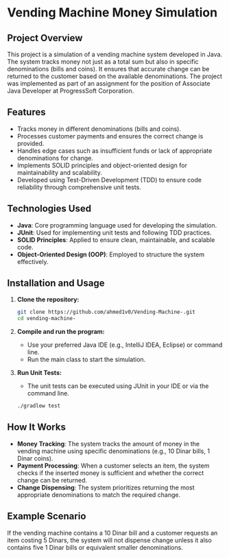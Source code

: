 # Vending Machine Money Simulation

## Project Overview
This project is a simulation of a vending machine system developed in Java. The system tracks money not just as a total sum but also in specific denominations (bills and coins). It ensures that accurate change can be returned to the customer based on the available denominations. The project was implemented as part of an assignment for the position of Associate Java Developer at ProgressSoft Corporation.

## Features
- Tracks money in different denominations (bills and coins).
- Processes customer payments and ensures the correct change is provided.
- Handles edge cases such as insufficient funds or lack of appropriate denominations for change.
- Implements SOLID principles and object-oriented design for maintainability and scalability.
- Developed using Test-Driven Development (TDD) to ensure code reliability through comprehensive unit tests.

## Technologies Used
- **Java**: Core programming language used for developing the simulation.
- **JUnit**: Used for implementing unit tests and following TDD practices.
- **SOLID Principles**: Applied to ensure clean, maintainable, and scalable code.
- **Object-Oriented Design (OOP)**: Employed to structure the system effectively.

## Installation and Usage
1. **Clone the repository:**
   ```bash
   git clone https://github.com/ahmed1v0/Vending-Machine-.git
   cd vending-machine-
   ```
2. **Compile and run the program:**
   - Use your preferred Java IDE (e.g., IntelliJ IDEA, Eclipse) or command line.
   - Run the main class to start the simulation.

3. **Run Unit Tests:**
   - The unit tests can be executed using JUnit in your IDE or via the command line.
   ```bash
   ./gradlew test
   ```

## How It Works
- **Money Tracking**: The system tracks the amount of money in the vending machine using specific denominations (e.g., 10 Dinar bills, 1 Dinar coins).
- **Payment Processing**: When a customer selects an item, the system checks if the inserted money is sufficient and whether the correct change can be returned.
- **Change Dispensing**: The system prioritizes returning the most appropriate denominations to match the required change.

## Example Scenario
If the vending machine contains a 10 Dinar bill and a customer requests an item costing 5 Dinars, the system will not dispense change unless it also contains five 1 Dinar bills or equivalent smaller denominations.
